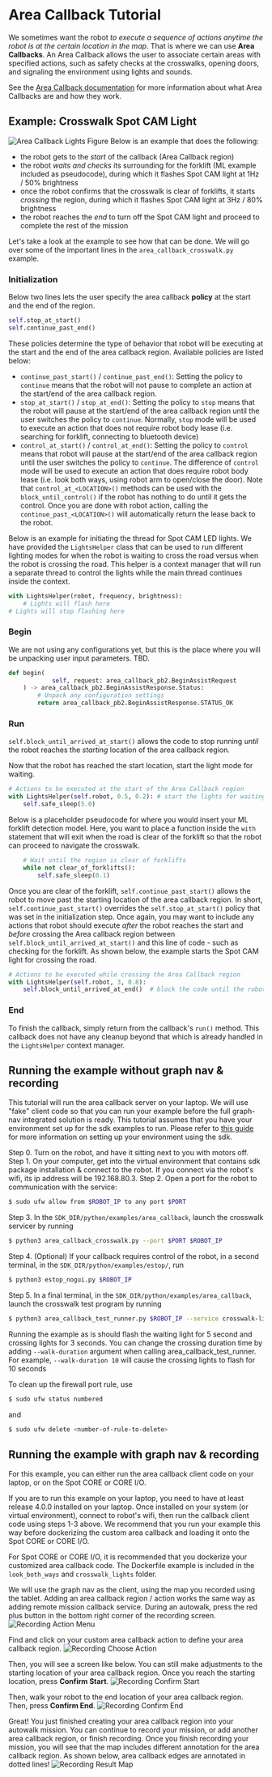 <!--
Copyright (c) 2023 Boston Dynamics, Inc.  All rights reserved.

Downloading, reproducing, distributing or otherwise using the SDK Software
is subject to the terms and conditions of the Boston Dynamics Software
Development Kit License (20191101-BDSDK-SL).
-->

# Area Callback Tutorial

We sometimes want the robot _to execute a sequence of actions anytime the robot is at the certain location in the map_. That is where we can use **Area Callbacks**. An Area Callback allows the user to associate certain areas with specified actions, such as safety checks at the crosswalks, opening doors, and signaling the environment using lights and sounds.

See the [Area Callback documentation](../../../docs/concepts/autonomy/graphnav_area_callbacks.md) for more information about what Area Callbacks are and how they work.

## Example: Crosswalk Spot CAM Light

![Area Callback Lights Figure](./figures/area_callback_lights_figure.png)
Below is an example that does the following:

- the robot gets to the _start_ of the callback (Area Callback region)
- the robot _waits and checks_ its surrounding for the forklift (ML example included as pseudocode), during which it flashes Spot CAM light at 1Hz / 50% brightness
- once the robot confirms that the crosswalk is clear of forklifts, it starts _crossing_ the region, during which it flashes Spot CAM light at 3Hz / 80% brightness
- the robot reaches the _end_ to turn off the Spot CAM light and proceed to complete the rest of the mission

Let's take a look at the example to see how that can be done. We will go over some of the important lines in the `area_callback_crosswalk.py` example.

### Initialization

Below two lines lets the user specify the area callback **policy** at the start and the end of the region.

```python
self.stop_at_start()
self.continue_past_end()
```

These policies determine the type of behavior that robot will be executing at the start and the end of the area callback region. Available policies are listed below:

- `continue_past_start()` / `continue_past_end()`: Setting the policy to `continue` means that the robot will not pause to complete an action at the start/end of the area callback region.
- `stop_at_start()` / `stop_at_end()`: Setting the policy to `stop` means that the robot will pause at the start/end of the area callback region until the user switches the policy to `continue`. Normally, `stop` mode will be used to execute an action that does not require robot body lease (i.e. searching for forklift, connecting to bluetooth device)
- `control_at_start()` / `control_at_end()`: Setting the policy to `control` means that robot will pause at the start/end of the area callback region until the user switches the policy to `continue`. The difference of `control` mode will be used to execute an action that does require robot body lease (i.e. look both ways, using robot arm to open/close the door). Note that `control_at_<LOCATION>()` methods can be used with the `block_until_control()` if the robot has nothing to do until it gets the control. Once you are done with robot action, calling the `continue_past_<LOCATION>()` will automatically return the lease back to the robot.

Below is an example for initiating the thread for Spot CAM LED lights. We have provided the `LightsHelper` class that can be used to run different lighting modes for when the robot is waiting to cross the road versus when the robot is crossing the road. This helper is a context manager that will run a separate thread to control the lights while the main thread continues inside the context.

```python
with LightsHelper(robot, frequency, brightness):
    # Lights will flash here
# Lights will stop flashing here
```

### Begin

We are not using any configurations yet, but this is the place where you will be unpacking user input parameters. TBD.

```python
def begin(
            self, request: area_callback_pb2.BeginAssistRequest
    ) -> area_callback_pb2.BeginAssistResponse.Status:
        # Unpack any configuration settings
        return area_callback_pb2.BeginAssistResponse.STATUS_OK
```

### Run

`self.block_until_arrived_at_start()` allows the code to stop running _until_ the robot reaches the _starting_ location of the area callback region.

Now that the robot has reached the start location, start the light mode for waiting.

```python
# Actions to be executed at the start of the Area Callback region
with LightsHelper(self.robot, 0.5, 0.2): # start the lights for waiting at the zone
    self.safe_sleep(5.0)
```

Below is a placeholder pseudocode for where you would insert your ML forklift detection model. Here, you want to place a function inside the `with` statement that will exit when the road is clear of the forklift so that the robot can proceed to navigate the crosswalk.

```python
    # Wait until the region is clear of forklifts
    while not clear_of_forklifts():
        self.safe_sleep(0.1)
```

Once you are clear of the forklift, `self.continue_past_start()` allows the robot to move past the starting location of the area callback region. In short, `self.continue_past_start()` overrides the `self.stop_at_start()` policy that was set in the initialization step. Once again, you may want to include any actions that robot should execute _after_ the robot reaches the start and _before_ crossing the Area callback region between `self.block_until_arrived_at_start()` and this line of code - such as checking for the forklift. As shown below, the example starts the Spot CAM light for crossing the road.

```python
# Actions to be executed while crossing the Area Callback region
with LightsHelper(self.robot, 3, 0.8):
    self.block_until_arrived_at_end()  # block the code until the robot reaches the end
```

### End

To finish the callback, simply return from the callback's `run()` method. This callback does not have any cleanup beyond that which is already handled in the `LightsHelper` context manager.

## Running the example without graph nav & recording

This tutorial will run the area callback server on your laptop. We will use "fake" client code so that you can run your example before the full graph-nav integrated solution is ready. This tutorial assumes that you have your environment set up for the sdk examples to run. Please refer to [this guide](../../../docs/python/quickstart.md) for more information on setting up your environment using the sdk.

Step 0. Turn on the robot, and have it sitting next to you with motors off.
Step 1. On your computer, get into the virtual environment that contains sdk package installation & connect to the robot. If you connect via the robot's wifi, its ip address will be 192.168.80.3.
Step 2. Open a port for the robot to communication with the service:

```sh
$ sudo ufw allow from $ROBOT_IP to any port $PORT
```

Step 3. In the `SDK_DIR/python/examples/area_callback`, launch the crosswalk servicer by running

```sh
$ python3 area_callback_crosswalk.py --port $PORT $ROBOT_IP
```

Step 4. (Optional) If your callback requires control of the robot, in a second terminal, in the `SDK_DIR/python/examples/estop/`, run

```sh
$ python3 estop_nogui.py $ROBOT_IP
```

Step 5. In a final terminal, in the `SDK_DIR/python/examples/area_callback`, launch the crosswalk test program by running

```sh
$ python3 area_callback_test_runner.py $ROBOT_IP --service crosswalk-lights
```

Running the example as is should flash the waiting light for 5 second and crossing lights for 3 seconds.
You can change the crossing duration time by adding `--walk-duration` argument when calling area_callback_test_runner. For example, `--walk-duration 10` will cause the crossing lights to flash for 10 seconds

To clean up the firewall port rule, use

```sh
$ sudo ufw status numbered
```

and

```sh
$ sudo ufw delete <number-of-rule-to-delete>
```

## Running the example with graph nav & recording

For this example, you can either run the area callback client code on your laptop, or on the Spot CORE or CORE I/O.

If you are to run this example on your laptop, you need to have at least release 4.0.0 installed on your laptop. Once installed on your system (or virtual environment), connect to robot's wifi, then run the callback client code using steps 1-3 above. We recommend that you run your example this way before dockerizing the custom area callback and loading it onto the Spot CORE or CORE I/O.

For Spot CORE or CORE I/O, it is recommended that you dockerize your customized area callback code. The Dockerfile example is included in the `look_both_ways` and `crosswalk_lights` folder.

We will use the graph nav as the client, using the map you recorded using the tablet. Adding an area callback region / action works the same way as adding remote mission callback service. During an autowalk, press the red plus button in the bottom right corner of the recording screen.
![Recording Action Menu](./figures/recording_action_menu.png)

Find and click on your custom area callback action to define your area callback region.
![Recording Choose Action](./figures/recording_choose_action.png)

Then, you will see a screen like below. You can still make adjustments to the starting location of your area callback region. Once you reach the starting location, press **Confirm Start**.
![Recording Confirm Start](./figures/recording_confirm_start.png)

Then, walk your robot to the end location of your area callback region. Then, press **Confirm End**.
![Recording Confirm End](./figures/recording_confirm_end.png)

Great! You just finished creating your area callback region into your autowalk mission. You can continue to record your mission, or add another area callback region, or finish recording. Once you finish recording your mission, you will see that the map includes different annotation for the area callback region. As shown below, area callback edges are annotated in dotted lines!
![Recording Result Map](./figures/recording_result_map.png)
